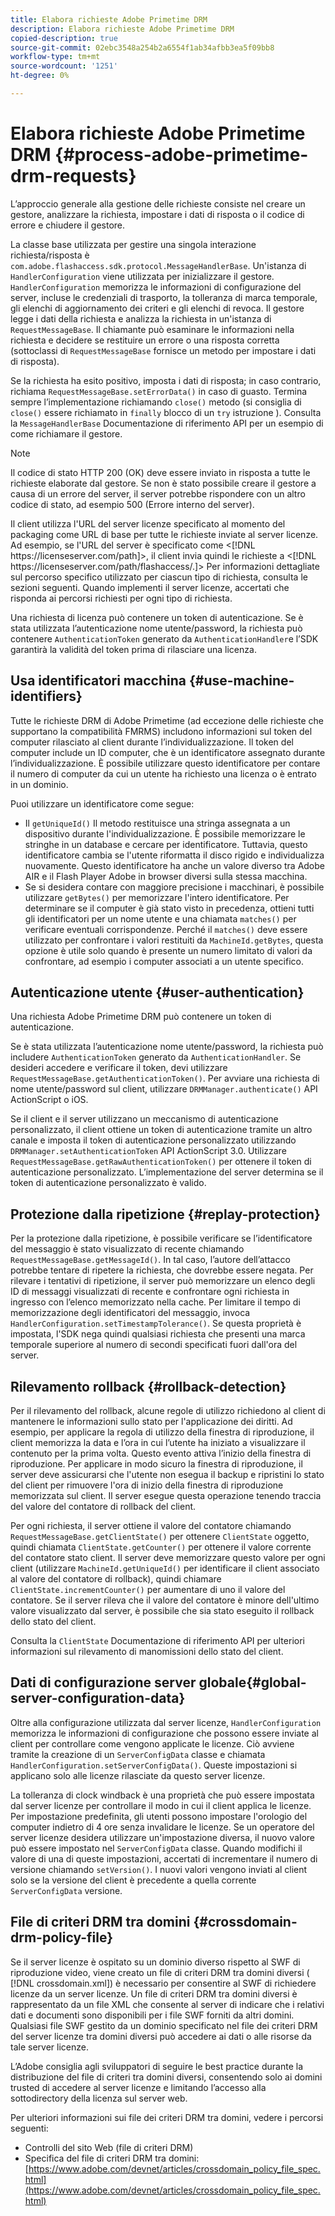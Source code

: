 ```yaml
---
title: Elabora richieste Adobe Primetime DRM
description: Elabora richieste Adobe Primetime DRM
copied-description: true
source-git-commit: 02ebc3548a254b2a6554f1ab34afbb3ea5f09bb8
workflow-type: tm+mt
source-wordcount: '1251'
ht-degree: 0%

---
```


# Elabora richieste Adobe Primetime DRM {#process-adobe-primetime-drm-requests}

L’approccio generale alla gestione delle richieste consiste nel creare un gestore, analizzare la richiesta, impostare i dati di risposta o il codice di errore e chiudere il gestore.

La classe base utilizzata per gestire una singola interazione richiesta/risposta è `com.adobe.flashaccess.sdk.protocol.MessageHandlerBase`. Un&#39;istanza di `HandlerConfiguration` viene utilizzata per inizializzare il gestore. `HandlerConfiguration` memorizza le informazioni di configurazione del server, incluse le credenziali di trasporto, la tolleranza di marca temporale, gli elenchi di aggiornamento dei criteri e gli elenchi di revoca. Il gestore legge i dati della richiesta e analizza la richiesta in un&#39;istanza di `RequestMessageBase`. Il chiamante può esaminare le informazioni nella richiesta e decidere se restituire un errore o una risposta corretta (sottoclassi di `RequestMessageBase` fornisce un metodo per impostare i dati di risposta).

Se la richiesta ha esito positivo, imposta i dati di risposta; in caso contrario, richiama `RequestMessageBase.setErrorData()` in caso di guasto. Termina sempre l’implementazione richiamando `close()` metodo (si consiglia di `close()` essere richiamato in `finally` blocco di un `try` istruzione ). Consulta la `MessageHandlerBase` Documentazione di riferimento API per un esempio di come richiamare il gestore.

>[!NOTE]
>
>Il codice di stato HTTP 200 (OK) deve essere inviato in risposta a tutte le richieste elaborate dal gestore. Se non è stato possibile creare il gestore a causa di un errore del server, il server potrebbe rispondere con un altro codice di stato, ad esempio 500 (Errore interno del server).

Il client utilizza l&#39;URL del server licenze specificato al momento del packaging come URL di base per tutte le richieste inviate al server licenze. Ad esempio, se l&#39;URL del server è specificato come &lt;[!DNL ht<span></span>tps://licenseserver.com/path]>, il client invia quindi le richieste a &lt;[!DNL ht<span></span>tps://licenseserver.com/path/flashaccess/.]> Per informazioni dettagliate sul percorso specifico utilizzato per ciascun tipo di richiesta, consulta le sezioni seguenti. Quando implementi il server licenze, accertati che risponda ai percorsi richiesti per ogni tipo di richiesta.

Una richiesta di licenza può contenere un token di autenticazione. Se è stata utilizzata l’autenticazione nome utente/password, la richiesta può contenere `AuthenticationToken` generato da `AuthenticationHandler`e l’SDK garantirà la validità del token prima di rilasciare una licenza.

## Usa identificatori macchina {#use-machine-identifiers}

Tutte le richieste DRM di Adobe Primetime (ad eccezione delle richieste che supportano la compatibilità FMRMS) includono informazioni sul token del computer rilasciato al client durante l’individualizzazione. Il token del computer include un ID computer, che è un identificatore assegnato durante l’individualizzazione. È possibile utilizzare questo identificatore per contare il numero di computer da cui un utente ha richiesto una licenza o è entrato in un dominio.

Puoi utilizzare un identificatore come segue:

* Il `getUniqueId()` Il metodo restituisce una stringa assegnata a un dispositivo durante l&#39;individualizzazione. È possibile memorizzare le stringhe in un database e cercare per identificatore. Tuttavia, questo identificatore cambia se l&#39;utente riformatta il disco rigido e individualizza nuovamente. Questo identificatore ha anche un valore diverso tra Adobe AIR e il Flash Player Adobe in browser diversi sulla stessa macchina.
* Se si desidera contare con maggiore precisione i macchinari, è possibile utilizzare `getBytes()` per memorizzare l&#39;intero identificatore. Per determinare se il computer è già stato visto in precedenza, ottieni tutti gli identificatori per un nome utente e una chiamata `matches()` per verificare eventuali corrispondenze. Perché il `matches()` deve essere utilizzato per confrontare i valori restituiti da `MachineId.getBytes`, questa opzione è utile solo quando è presente un numero limitato di valori da confrontare, ad esempio i computer associati a un utente specifico.

## Autenticazione utente {#user-authentication}

Una richiesta Adobe Primetime DRM può contenere un token di autenticazione.

Se è stata utilizzata l’autenticazione nome utente/password, la richiesta può includere `AuthenticationToken` generato da `AuthenticationHandler`. Se desideri accedere e verificare il token, devi utilizzare `RequestMessageBase.getAuthenticationToken()`. Per avviare una richiesta di nome utente/password sul client, utilizzare `DRMManager.authenticate()` API ActionScript o iOS.

Se il client e il server utilizzano un meccanismo di autenticazione personalizzato, il client ottiene un token di autenticazione tramite un altro canale e imposta il token di autenticazione personalizzato utilizzando `DRMManager.setAuthenticationToken` API ActionScript 3.0. Utilizzare `RequestMessageBase.getRawAuthenticationToken()` per ottenere il token di autenticazione personalizzato. L’implementazione del server determina se il token di autenticazione personalizzato è valido.

## Protezione dalla ripetizione {#replay-protection}

Per la protezione dalla ripetizione, è possibile verificare se l’identificatore del messaggio è stato visualizzato di recente chiamando `RequestMessageBase.getMessageId()`. In tal caso, l’autore dell’attacco potrebbe tentare di ripetere la richiesta, che dovrebbe essere negata. Per rilevare i tentativi di ripetizione, il server può memorizzare un elenco degli ID di messaggi visualizzati di recente e confrontare ogni richiesta in ingresso con l’elenco memorizzato nella cache. Per limitare il tempo di memorizzazione degli identificatori del messaggio, invoca `HandlerConfiguration.setTimestampTolerance()`. Se questa proprietà è impostata, l&#39;SDK nega quindi qualsiasi richiesta che presenti una marca temporale superiore al numero di secondi specificati fuori dall&#39;ora del server.

## Rilevamento rollback {#rollback-detection}

Per il rilevamento del rollback, alcune regole di utilizzo richiedono al client di mantenere le informazioni sullo stato per l&#39;applicazione dei diritti. Ad esempio, per applicare la regola di utilizzo della finestra di riproduzione, il client memorizza la data e l’ora in cui l’utente ha iniziato a visualizzare il contenuto per la prima volta. Questo evento attiva l’inizio della finestra di riproduzione. Per applicare in modo sicuro la finestra di riproduzione, il server deve assicurarsi che l&#39;utente non esegua il backup e ripristini lo stato del client per rimuovere l&#39;ora di inizio della finestra di riproduzione memorizzata sul client. Il server esegue questa operazione tenendo traccia del valore del contatore di rollback del client.

Per ogni richiesta, il server ottiene il valore del contatore chiamando `RequestMessageBase.getClientState()` per ottenere `ClientState` oggetto, quindi chiamata `ClientState.getCounter()` per ottenere il valore corrente del contatore stato client. Il server deve memorizzare questo valore per ogni client (utilizzare `MachineId.getUniqueId()` per identificare il client associato al valore del contatore di rollback), quindi chiamare `ClientState.incrementCounter()` per aumentare di uno il valore del contatore. Se il server rileva che il valore del contatore è minore dell&#39;ultimo valore visualizzato dal server, è possibile che sia stato eseguito il rollback dello stato del client.

Consulta la `ClientState` Documentazione di riferimento API per ulteriori informazioni sul rilevamento di manomissioni dello stato del client.

## Dati di configurazione server globale{#global-server-configuration-data}

Oltre alla configurazione utilizzata dal server licenze, `HandlerConfiguration` memorizza le informazioni di configurazione che possono essere inviate al client per controllare come vengono applicate le licenze. Ciò avviene tramite la creazione di un `ServerConfigData` classe e chiamata `HandlerConfiguration.setServerConfigData()`. Queste impostazioni si applicano solo alle licenze rilasciate da questo server licenze.

La tolleranza di clock windback è una proprietà che può essere impostata dal server licenze per controllare il modo in cui il client applica le licenze. Per impostazione predefinita, gli utenti possono impostare l&#39;orologio del computer indietro di 4 ore senza invalidare le licenze. Se un operatore del server licenze desidera utilizzare un&#39;impostazione diversa, il nuovo valore può essere impostato nel `ServerConfigData` classe. Quando modifichi il valore di una di queste impostazioni, accertati di incrementare il numero di versione chiamando `setVersion()`. I nuovi valori vengono inviati al client solo se la versione del client è precedente a quella corrente `ServerConfigData` versione.

## File di criteri DRM tra domini {#crossdomain-drm-policy-file}

Se il server licenze è ospitato su un dominio diverso rispetto al SWF di riproduzione video, viene creato un file di criteri DRM tra domini diversi ( [!DNL crossdomain.xml]) è necessario per consentire al SWF di richiedere licenze da un server licenze. Un file di criteri DRM tra domini diversi è rappresentato da un file XML che consente al server di indicare che i relativi dati e documenti sono disponibili per i file SWF forniti da altri domini. Qualsiasi file SWF gestito da un dominio specificato nel file dei criteri DRM del server licenze tra domini diversi può accedere ai dati o alle risorse da tale server licenze.

L’Adobe consiglia agli sviluppatori di seguire le best practice durante la distribuzione del file di criteri tra domini diversi, consentendo solo ai domini trusted di accedere al server licenze e limitando l’accesso alla sottodirectory della licenza sul server web.

Per ulteriori informazioni sui file dei criteri DRM tra domini, vedere i percorsi seguenti:

* Controlli del sito Web (file di criteri DRM)
* Specifica del file di criteri DRM tra domini: [https://www.adobe.com/devnet/articles/crossdomain_policy_file_spec.html](https://www.adobe.com/devnet/articles/crossdomain_policy_file_spec.html)
